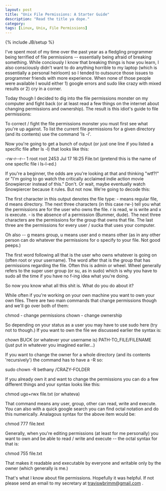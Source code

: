 ```yaml
---
layout: post
title: "Unix File Permissions: A Starter Guide"
description: "Read the title ya dope."
category: 
tags: [Linux, Unix, File Permissions]
---
```

{% include JB/setup %}

I've spent most of my time over the past year as a fledgling programmer being terrified of file permissions -- essentially being afraid of breaking something. While conciously I know that breaking things is how you learn, I also consciously didn't want to do anything horrible to my laptop (which is essentially a personal heirloom) so I tended to outsource those issues to programmer friends with more experience. When none of those people were available I would either 1) google errors and sudo like crazy with mixed results or 2) cry in a corner.

Today though I decided to dig into the file permissions monster on my computer and fight back (or at least read a few things on the internet about changing permissions and ownership). The result is this idiot's guide to file permissions: 

To correct / fight the file permissions monster you must first see what you're up against. To list the current file permissions for a given directory (and its contents) use the command 'ls -l'.

Now you're going to get a bunch of output (or just one line if you listed a specific file after ls -l) that looks like this:

-rw-r--r-- 1 root root 2453 Jul 17 16:25 File.txt (pretend this is the name of one specfic file i ls-l-ed.)

If you're a beginner, the odds are you're looking at that and thinking "wtf?!" or "I'm going to go watch the critically acclaimed indie action movie Snowpiercer instead of this." Don't. Or wait, maybe eventually watch Snowpiercer because it rules. But not now. We're going to decode this:

The first character in this output denotes the file type: - means regular file, d means directory.
The next three characters (in this case rw-) tell you what the permissions are for the user who owns the file. r is read, w is write and x is execute. - is the absence of a permission (Bummer, dude). The next three characters are the permissions for the group that owns that file. The last three are the permissions for every user / sucka that uses your computer.

Oh also -- g means group, u means user and o means other (as in any other person can do whatever the permissions for o specify to your file. Not good peeps.)

The first word following all that is the user who owns whatever is going on (often root or your username). The word after that is the group that has permissions regarding the file. Often this is admin or wheel. Wheel generally refers to the super user group (or su, as in sudo) which is why you have to sudo all the time if you have no f-ing idea what you're doing. 

So now you know what all this shit is. What do you do about it? 

While often if you're working on your own machine you want to own your own files. There are two main commands that change permissions though and we'll go over both of them:

chmod - change permissions
chown - change ownership

So depending on your status as a user you may have to use sudo here (try not to though.) If you want to own the file we discussed earlier the syntax is:

chown BUCK (or whatever your username is) PATH-TO_FILE/FILENAME (just put in whatever you imagined eariler...)

If you want to change the owner for a whole directory (and its contents 'recursively') the command has to have a -R so: 

sudo chown -R bethany /CRAZY-FOLDER

If you already own it and want to change the permissions you can do a few different things and your syntax looks like this:

chmod ugo+rwx file.txt (or whateva) 

That command means any user, group, other can read, write and execute. You can also with a quick google search you can find octal notation and do this numerically. Analagous syntax for the above item would be:

chmod 777 file.text

Generally, when you're editing permissions (at least for me personally) you want to own and be able to read / write and execute -- the octal syntax for that is:

chmod 755 file.txt

That makes it readable and executable by everyone and writable only by the owner (which generally is me.)

That's what I know about file permissions. Hopefully it was helpful. If not please send an email to my secretary at traviswbrimm@gmail.com .

